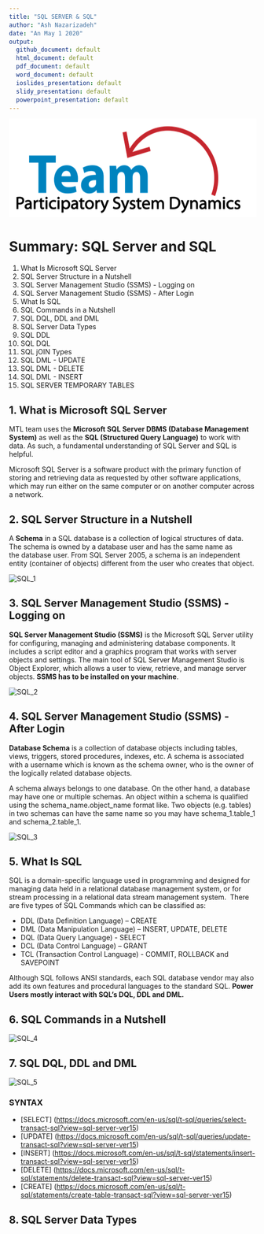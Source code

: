```yaml
---
title: "SQL SERVER & SQL"
author: "Ash Nazarizadeh"
date: "An May 1 2020"
output: 
  github_document: default
  html_document: default
  pdf_document: default
  word_document: default
  ioslides_presentation: default
  slidy_presentation: default
  powerpoint_presentation: default
---
```


<img src = "https://github.com/lzim/teampsd/blob/teampsd_style/teampsd_logo/team_psd_logo_sm.png"
     height = "200" width = "600">  

# Summary: SQL Server and SQL  
1. What Is Microsoft SQL Server
1. SQL Server Structure in a Nutshell
1. SQL Server Management Studio (SSMS) - Logging on  
1. SQL Server Management Studio (SSMS) - After Login   
1. What Is SQL  
1. SQL Commands in a Nutshell  
1. SQL DQL, DDL and DML
1. SQL Server Data Types  
1. SQL DDL   
1. SQL DQL
1. SQL jOIN Types
1. SQL DML - UPDATE 
1. SQL DML - DELETE
1. SQL DML - INSERT
1. SQL SERVER TEMPORARY TABLES

## 1. What is Microsoft SQL Server

MTL team uses the **Microsoft SQL Server DBMS (Database Management System)** as well as the **SQL (Structured Query Language)** to work with data. As such, a fundamental understanding of SQL Server and SQL is helpful.

Microsoft SQL Server is a software product with the primary function of storing and retrieving data as requested by other software applications, which may run either on the same computer or on another computer across a network.


## 2. SQL Server Structure in a Nutshell

A **Schema** in a SQL database is a collection of logical structures of data. The schema is owned by a database user and has the same name as the database user. From SQL Server 2005, a schema is an independent entity (container of objects) different from the user who creates that object.

![SQL_1](https://user-images.githubusercontent.com/39805164/80826303-dc8ffa80-8b96-11ea-8b42-e3f3f25c0bd2.png)

## 3. SQL Server Management Studio (SSMS) - Logging on
**SQL Server Management Studio (SSMS)** is the Microsoft SQL Server utility for configuring, managing and administering database components. It includes a script editor and a graphics program that works with server objects and settings. The main tool of SQL Server Management Studio is Object Explorer, which allows a user to view, retrieve, and manage server objects. **SSMS has to be installed on your machine**. 

![SQL_2](https://user-images.githubusercontent.com/39805164/80826886-d4848a80-8b97-11ea-9df3-3f37ba5737eb.png)

## 4. SQL Server Management Studio (SSMS) - After Login   

**Database Schema** is a collection of database objects including tables, views, triggers, stored procedures, indexes, etc. A schema is associated with a username which is known as the schema owner, who is the owner of the logically related database objects.

A schema always belongs to one database. On the other hand, a database may have one or multiple schemas. An object within a schema is qualified using the schema_name.object_name format like. Two objects (e.g. tables) in two schemas can have the same name so you may have schema_1.table_1 and schema_2.table_1.

![SQL_3](https://user-images.githubusercontent.com/39805164/80827462-db5fcd00-8b98-11ea-8a4c-2457df5569f8.png)

## 5. What Is SQL  

SQL is a domain-specific language used in programming and designed for managing data held in a relational database management system, or for stream processing in a relational data stream management system. 
There are five types of SQL Commands which can be classified as:

- DDL (Data Definition Language) – CREATE 
- DML (Data Manipulation Language) – INSERT, UPDATE, DELETE
- DQL (Data Query Language) - SELECT
- DCL (Data Control Language) – GRANT 
- TCL (Transaction Control Language) - COMMIT, ROLLBACK and SAVEPOINT

Although SQL follows ANSI standards, each SQL database vendor may also add its own features and procedural languages to the standard SQL. **Power Users mostly interact with SQL’s DQL, DDL and DML.**
 
## 6. SQL Commands in a Nutshell  

![SQL_4](https://user-images.githubusercontent.com/39805164/80828250-d4858a00-8b99-11ea-8415-56ead9b48b9e.png)

## 7. SQL DQL, DDL and DML

![SQL_5](https://user-images.githubusercontent.com/39805164/80828663-8329ca80-8b9a-11ea-8f33-e5dd7c3e1073.png)

### SYNTAX
- [SELECT] (https://docs.microsoft.com/en-us/sql/t-sql/queries/select-transact-sql?view=sql-server-ver15)
- [UPDATE] (https://docs.microsoft.com/en-us/sql/t-sql/queries/update-transact-sql?view=sql-server-ver15) 
- [INSERT] (https://docs.microsoft.com/en-us/sql/t-sql/statements/insert-transact-sql?view=sql-server-ver15) 
- [DELETE] (https://docs.microsoft.com/en-us/sql/t-sql/statements/delete-transact-sql?view=sql-server-ver15) 
- [CREATE] (https://docs.microsoft.com/en-us/sql/t-sql/statements/create-table-transact-sql?view=sql-server-ver15) 


## 8. SQL Server Data Types


